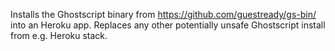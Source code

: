 Installs the Ghostscript binary from https://github.com/guestready/gs-bin/ into an Heroku app. Replaces any other potentially unsafe Ghostscript install from e.g. Heroku stack.

